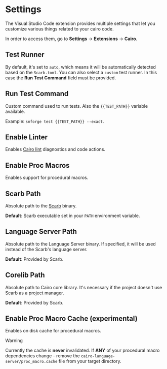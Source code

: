 # Settings

The Visual Studio Code extension provides multiple settings that let you customize various things related to your cairo code.

In order to access them, go to **Settings** -> **Extensions** -> **Cairo**.

## Test Runner

By default, it's set to `auto`, which means it will be automatically detected based on the `Scarb.toml`.
You can also select a `custom` test runner. In this case the **Run Test Command** field must be provided.

## Run Test Command

Custom command used to run tests. Also the `{{TEST_PATH}}` variable available.

Example: `snforge test {{TEST_PATH}} --exact`.

## Enable Linter

Enables [Cairo lint](https://docs.swmansion.com/cairo-lint/) diagnostics and code actions.

## Enable Proc Macros

Enables support for procedural macros.

## Scarb Path

Absolute path to the [Scarb](https://docs.swmansion.com/scarb/) binary.

**Default**: Scarb executable set in your `PATH` environment variable.

## Language Server Path

Absolute path to the Language Server binary. If specified, it will be used instead of the Scarb's language server.

**Default**: Provided by Scarb.

## Corelib Path

Absolute path to Cairo core library. It's necessary if the project doesn't use Scarb as a project manager.

**Default**: Provided by Scarb.

## Enable Proc Macro Cache (experimental)

Enables on disk cache for procedural macros.

> [!WARNING]
> Currently the cache is **never** invalidated. If **ANY** of your procedural macro dependencies change - remove the `cairo-language-server/proc_macro.cache` file from your target directory.

